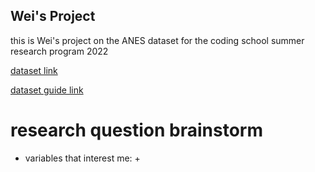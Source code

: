 ## Wei's Project

this is Wei's project on the ANES dataset for the coding school summer research program 2022

[dataset link](https://electionstudies.org/data-center/2020-time-series-study/)

[dataset guide link](https://electionstudies.org/wp-content/uploads/2021/07/anes_timeseries_2020_methodology_userguidecodebook_20210719.pdf)


# research question brainstorm
* variables that interest me:
  + 
